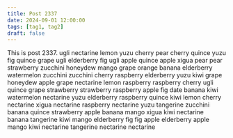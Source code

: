 ```yaml
---
title: Post 2337
date: 2024-09-01 12:00:00
tags: [tag1, tag2]
draft: false
---
```

This is post 2337.
ugli
nectarine
lemon
yuzu
cherry
pear
cherry
quince
yuzu
fig
quince
grape
ugli
elderberry
fig
ugli
apple
quince
apple
xigua
pear
pear
strawberry
zucchini
honeydew
mango
grape
orange
banana
elderberry
watermelon
zucchini
zucchini
cherry
raspberry
elderberry
yuzu
kiwi
grape
honeydew
apple
grape
nectarine
lemon
raspberry
raspberry
cherry
ugli
quince
grape
strawberry
strawberry
raspberry
apple
fig
date
banana
kiwi
watermelon
nectarine
yuzu
elderberry
raspberry
quince
kiwi
lemon
cherry
nectarine
xigua
nectarine
raspberry
nectarine
yuzu
tangerine
zucchini
banana
quince
strawberry
apple
banana
mango
xigua
kiwi
nectarine
banana
tangerine
kiwi
mango
elderberry
fig
fig
apple
elderberry
apple
mango
kiwi
nectarine
tangerine
nectarine
nectarine
